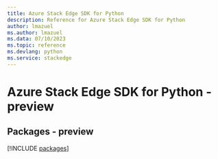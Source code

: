 ```yaml
---
title: Azure Stack Edge SDK for Python
description: Reference for Azure Stack Edge SDK for Python
author: lmazuel
ms.author: lmazuel
ms.data: 07/10/2023
ms.topic: reference
ms.devlang: python
ms.service: stackedge
---
```

# Azure Stack Edge SDK for Python - preview
## Packages - preview
[!INCLUDE [packages](stack-edge-index.md)]